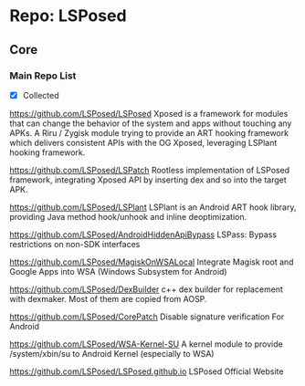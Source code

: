 # Repo: LSPosed

## Core

### Main Repo List

- [X] Collected

https://github.com/LSPosed/LSPosed
Xposed is a framework for modules that can change the behavior of the system and apps without touching any APKs.
A Riru / Zygisk module trying to provide an ART hooking framework which delivers consistent APIs with the OG Xposed, leveraging LSPlant hooking framework. 

https://github.com/LSPosed/LSPatch
Rootless implementation of LSPosed framework, integrating Xposed API by inserting dex and so into the target APK.

https://github.com/LSPosed/LSPlant
LSPlant is an Android ART hook library, providing Java method hook/unhook and inline deoptimization.

https://github.com/LSPosed/AndroidHiddenApiBypass
LSPass: Bypass restrictions on non-SDK interfaces

https://github.com/LSPosed/MagiskOnWSALocal
Integrate Magisk root and Google Apps into WSA (Windows Subsystem for Android)

https://github.com/LSPosed/DexBuilder
c++ dex builder for replacement with dexmaker. Most of them are copied from AOSP.

https://github.com/LSPosed/CorePatch
Disable signature verification For Android

https://github.com/LSPosed/WSA-Kernel-SU
A kernel module to provide /system/xbin/su to Android Kernel (especially to WSA)

https://github.com/LSPosed/LSPosed.github.io
LSPosed Official Website
